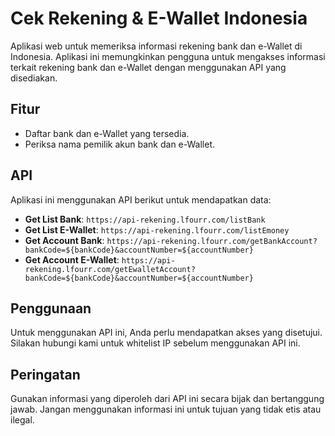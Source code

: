 # Cek Rekening & E-Wallet Indonesia

Aplikasi web untuk memeriksa informasi rekening bank dan e-Wallet di Indonesia. Aplikasi ini memungkinkan pengguna untuk mengakses informasi terkait rekening bank dan e-Wallet dengan menggunakan API yang disediakan.

## Fitur

- Daftar bank dan e-Wallet yang tersedia.
- Periksa nama pemilik akun bank dan e-Wallet.

## API

Aplikasi ini menggunakan API berikut untuk mendapatkan data:

- **Get List Bank**: `https://api-rekening.lfourr.com/listBank`
- **Get List E-Wallet**: `https://api-rekening.lfourr.com/listEmoney`
- **Get Account Bank**: `https://api-rekening.lfourr.com/getBankAccount?bankCode=${bankCode}&accountNumber=${accountNumber}`
- **Get Account E-Wallet**: `https://api-rekening.lfourr.com/getEwalletAccount?bankCode=${bankCode}&accountNumber=${accountNumber}`

## Penggunaan

Untuk menggunakan API ini, Anda perlu mendapatkan akses yang disetujui. Silakan hubungi kami untuk whitelist IP sebelum menggunakan API ini.

## Peringatan

Gunakan informasi yang diperoleh dari API ini secara bijak dan bertanggung jawab. Jangan menggunakan informasi ini untuk tujuan yang tidak etis atau ilegal.
